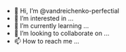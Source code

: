 - 👋 Hi, I’m @vandreichenko-perfectial
- 👀 I’m interested in ...
- 🌱 I’m currently learning ...
- 💞️ I’m looking to collaborate on ...
- 📫 How to reach me ...

<!---
vandreichenko-perfectial/vandreichenko-perfectial is a ✨ special ✨ repository because its `README.md` (this file) appears on your GitHub profile.
You can click the Preview link to take a look at your changes.
--->
